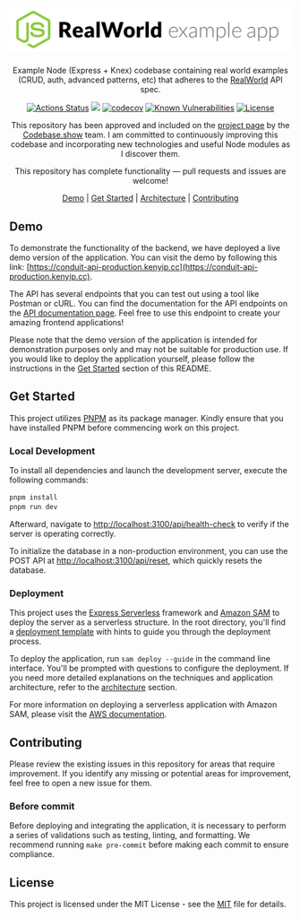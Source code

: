 # ![Node.js / Express / Typescript / MySql / Knex Example App](./.github/images/logo.png)

<p align="center">
  Example Node (Express + Knex) codebase containing real world examples (CRUD, auth, advanced patterns, etc) that adheres to the <a href="https://github.com/gothinkster/realworld-example-apps">RealWorld</a> API spec.
</p>
<!-- The badges section -->
<p align="center">
<a href="https://github.com/kenyipp/realworld-nodejs-example-app/actions/workflows/ci.yml"><img src="https://github.com/kenyipp/realworld-nodejs-example-app/workflows/CI/badge.svg" alt="Actions Status"></a>
<a href="https://app.codacy.com/gh/kenyipp/realworld-nodejs-example-app/dashboard?utm_source=gh&utm_medium=referral&utm_content=&utm_campaign=Badge_grade"><img src="https://img.shields.io/codacy/grade/d920979be4dc45feb55dcd462ef88229" /></a>
<a href="https://codecov.io/gh/kenyipp/realworld-nodejs-example-app"><img src="https://codecov.io/gh/kenyipp/realworld-nodejs-example-app/branch/master/graph/badge.svg?token=AMBNXM57T8" alt="codecov"></a>
<!-- Snyk.io vulnerabilities badge -->
<a href="https://snyk.io/test/github/kenyipp/realworld-nodejs-example-app"><img src="https://snyk.io/test/github/kenyipp/realworld-nodejs-example-app/badge.svg" alt="Known Vulnerabilities"></a>
<!-- Shields.io license badge -->
<a href="https://github.com/kenyipp/realworld-nodejs-example-app/blob/master/LICENSE"><img alt="License" src="https://img.shields.io/npm/l/downsample"/></a>
</p>

<p align="center">
This repository has been approved and included on the <a href="https://codebase.show/projects/realworld?category=backend&language=typescript">project page</a> by the <a href="https://codebase.show">Codebase.show</a>  team. I am committed to continuously improving this codebase and incorporating new technologies and useful Node modules as I discover them.
</p>

<p align="center"> This repository has complete functionality — pull requests and issues are welcome! </p>

<p align="center">
	<a href="#demo">Demo</a>
	<span>|</span>
	<a href="#get_started">Get Started</a>
	<span>|</span>
	<a href="#architecture">Architecture</a>
	<span>|</span>
	<a href="#contributing">Contributing</a>
</p>

<a id="demo"></a>

## Demo

To demonstrate the functionality of the backend, we have deployed a live demo version of the application. You can visit the demo by following this link: [https://conduit-api-production.kenyip.cc](https://conduit-api-production.kenyip.cc).

The API has several endpoints that you can test out using a tool like Postman or cURL. You can find the documentation for the API endpoints on the [API documentation page](https://conduit-api-production.kenyip.cc). Feel free to use this endpoint to create your amazing frontend applications!

Please note that the demo version of the application is intended for demonstration purposes only and may not be suitable for production use. If you would like to deploy the application yourself, please follow the instructions in the <a href="#get_started">Get Started</a> section of this README.

<a id="get_started"></a>

## Get Started
This project utilizes [PNPM](https://pnpm.io) as its package manager. Kindly ensure that you have installed PNPM before commencing work on this project.

### Local Development

To install all dependencies and launch the development server, execute the following commands:

```sh
pnpm install
pnpm run dev
```

Afterward, navigate to [http://localhost:3100/api/health-check](http://localhost:3100/api/health-check) to verify if the server is operating correctly.

To initialize the database in a non-production environment, you can use the POST API at [http://localhost:3100/api/reset](http://localhost:3100/api/reset), which quickly resets the database.

### Deployment

This project uses the [Express Serverless](https://github.com/vendia/serverless-express) framework and [Amazon SAM](https://aws.amazon.com/tw/serverless/sam) to deploy the server as a serverless structure. In the root directory, you'll find a [deployment template](./template.yaml) with hints to guide you through the deployment process.

To deploy the application, run `sam deploy --guide` in the command line interface. You'll be prompted with questions to configure the deployment. If you need more detailed explanations on the techniques and application architecture, refer to the <a href="#architecture">architecture</a> section.

For more information on deploying a serverless application with Amazon SAM, please visit the [AWS documentation](https://docs.aws.amazon.com/serverless-application-model/?icmpid=docs_homepage_compute).

<a id="contributing"></a>

## Contributing

Please review the existing issues in this repository for areas that require improvement.
If you identify any missing or potential areas for improvement, feel free to open a new issue for them.

### Before commit

Before deploying and integrating the application, it is necessary to perform a series of validations such as testing, linting, and formatting. We recommend running `make pre-commit` before making each commit to ensure compliance.

## License
This project is licensed under the MIT License - see the [MIT](LICENSE) file for details.
